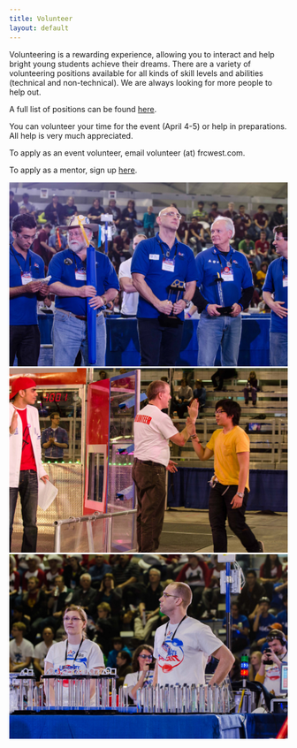 ```yaml
---
title: Volunteer
layout: default
---
```


Volunteering is a rewarding experience, allowing you to interact and help bright young students achieve their dreams. There are a variety of volunteering positions available for all kinds of skill levels and abilities (technical and non-technical). We are always looking for more people to help out.

A full list of positions can be found [here](http://www.usfirst.org/community/volunteers/frc-volunteer-event-positions).

You can volunteer your time for the event (April 4-5) or help in preparations. All help is very much appreciated.

To apply as an event volunteer, email volunteer (at) frcwest.com.

To apply as a mentor, sign up [here](/mentors).

![](/img/volunteer1.jpg)
![](/img/volunteer2.jpg)
![](/img/volunteer3.jpg)

